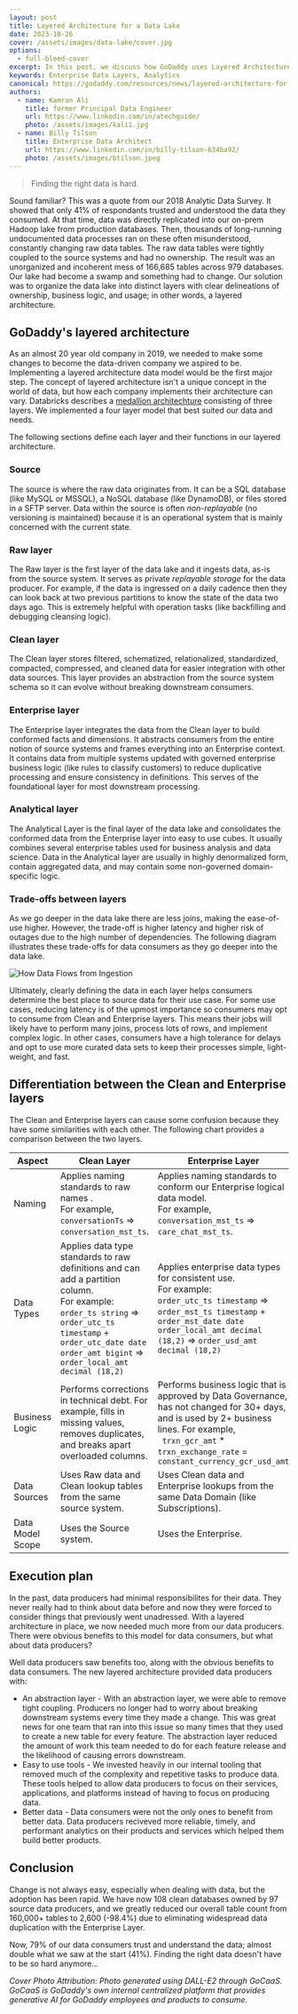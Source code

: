 ```yaml
---
layout: post
title: Layered Architecture for a Data Lake
date: 2023-10-26
cover: /assets/images/data-lake/cover.jpg
options:
  - full-bleed-cover
excerpt: In this post, we discuss how GoDaddy uses Layered Architecture to build its Data Lake.
keywords: Enterprise Data Layers, Analytics
canonical: https://godaddy.com/resources/news/layered-architecture-for-a-data-lake
authors:
  - name: Kamran Ali
    title: former Principal Data Engineer
    url: https://www.linkedin.com/in/atechguide/
    photo: /assets/images/kali1.jpg
  - name: Billy Tilson
    title: Enterprise Data Architect
    url: https://www.linkedin.com/in/billy-tilson-634ba92/
    photo: /assets/images/btilson.jpeg
---
```


>Finding the right data is hard.

Sound familiar? This was a quote from our 2018 Analytic Data Survey. It showed that only 41% of respondants trusted and understood the data they consumed. At that time, data was directly replicated into our on-prem Hadoop lake from production databases. Then, thousands of long-running undocumented data processes ran on these often misunderstood, constantly changing raw data tables. The raw data tables were tightly coupled to the source systems and had no ownership. The result was an unorganized and incoherent mess of 166,685 tables across 979 databases. Our lake had become a swamp and something had to change. Our solution was to organize the data lake into distinct layers with clear delineations of ownership, business logic, and usage; in other words, a layered architecture.

## GoDaddy's layered architecture

As an almost 20 year old company in 2019, we needed to make some changes to become the data-driven company we aspired to be. Implementing a layered architecture data model would be the first major step. The concept of layered architecture isn't a unique concept in the world of data, but how each company implements their architecture can vary. Databricks describes a [medallion architechture](https://www.databricks.com/glossary/medallion-architecture) consisting of three layers. We implemented a four layer model that best suited our data and needs.

The following sections define each layer and their functions in our layered architecture.

### Source

The source is where the raw data originates from. It can be a SQL database (like MySQL or MSSQL), a NoSQL database (like DynamoDB), or files stored in a SFTP server. Data within the source is often _non-replayable_ (no versioning is maintained) because it is an operational system that is mainly concerned with the current state.

### Raw layer

The Raw layer is the first layer of the data lake and it ingests data, as-is from the source system. It serves as private _replayable storage_ for the data producer. For example, if the data is ingressed on a daily cadence then they can look back at two previous partitions to know the state of the data two days ago. This is extremely helpful with operation tasks (like backfilling and debugging cleansing logic).

### Clean layer

The Clean layer stores filtered, schematized, relationalized, standardized, compacted, compressed, and cleaned data for easier integration with other data sources. This layer provides an abstraction from the source system schema so it can evolve without breaking downstream consumers.

### Enterprise layer

The Enterprise layer integrates the data from the Clean layer to build conformed facts and dimensions. It abstracts consumers from the entire notion of source systems and frames everything into an Enterprise context. It contains data from multiple systems updated with governed enterprise business logic (like rules to classify customers) to reduce duplicative processing and ensure consistency in definitions. This serves of the foundational layer for most downstream processing.

### Analytical layer

The Analytical Layer is the final layer of the data lake and consolidates the conformed data from the Enterprise layer into easy to use cubes. It usually combines several enterprise tables used for business analysis and data science. Data in the Analytical layer are usually in highly denormalized form, contain aggregated data, and may contain some non-governed domain-specific logic.

### Trade-offs between layers

As we go deeper in the data lake there are less joins, making the ease-of-use higher. However, the trade-off is higher latency and higher risk of outages due to the high number of dependencies. The following diagram illustrates these trade-offs for data consumers as they go deeper into the data lake.

![How Data Flows from Ingestion]({{site.baseurl}}/assets/images/data-lake/data_flow_diagram.jpg "Data Flow Diagram")

Ultimately, clearly defining the data in each layer helps consumers determine the best place to source data for their use case. For some use cases, reducing latency is of the upmost importance so consumers may opt to consume from Clean and Enterprise layers. This means their jobs will likely have to perform many joins, process lots of rows, and implement complex logic. In other cases, consumers have a high tolerance for delays and opt to use more curated data sets to keep their processes simple, light-weight, and fast.

## Differentiation between the Clean and Enterprise layers
The Clean and Enterprise layers can cause some confusion because they have some similarities with each other. The following chart provides a comparison between the two layers.

| Aspect            | Clean Layer                                                                                                                                                                                                                                                      | Enterprise Layer                                                                                                                                                                                                                                         |
|---------------------|------------------------------------------------------------------------------------------------------------------------------------------------------------------------------------------------------------------------------------------------------------------|----------------------------------------------------------------------------------------------------------------------------------------------------------------------------------------------------------------------------------------------------------|
| Naming              | Applies naming standards to raw names . <br/>For example, `conversationTs` => `conversation_mst_ts`.                                                                                                                                                       | Applies naming standards to conform our Enterprise logical data model. <br/>For example, `conversation_mst_ts` => `care_chat_mst_ts`.                                                                                            |
| Data Types          | Applies data type standards to raw definitions and can add a partition column. <br/> For example: <br/> `order_ts string` => `order_utc_ts timestamp` + `order_utc_date date` <br/>`order_amt bigint` => `order_local_amt decimal (18,2)` | Applies enterprise data types for consistent use. <br/> For example: <br/> `order_utc_ts timestamp` => `order_mst_ts timestamp` +` order_mst_date date` <br/> `order_local_amt decimal (18,2)` => `order_usd_amt decimal (18,2)` |
| Business Logic      | Performs corrections in technical debt. For example, fills in missing values, removes duplicates, and breaks apart overloaded columns.                                                                                                                           | Performs business logic that is approved by Data Governance, has not changed for 30+ days, and is used by 2+ business lines. For example, <br/>` trxn_gcr_amt` * `trxn_exchange_rate` = `constant_currency_gcr_usd_amt`                                                     |
| Data Sources        | Uses Raw data and Clean lookup tables from the same source system.                                                                                                                                                                                               | Uses Clean data and Enterprise lookups from the same Data Domain (like Subscriptions).                                                                                                                                                                       |
| Data Model Scope    | Uses the Source system.                                                                                                                                                                                                                                                | Uses the Enterprise.                                                                                                                                                                                                                                           |


## Execution plan

In the past, data producers had minimal responsibilites for their data. They never really had to think about data before and now they were forced to consider things that previously went unadressed. With a layered architecture in place, we now needed much more from our data producers. There were obvious benefits to this model for data consumers, but what about data producers?

Well data producers saw benefits too, along with the obvious benefits to data consumers. The new layered architecture provided data producers with:

* An abstraction layer - With an abstraction layer, we were able to remove tight coupling. Producers no longer had to worry about breaking downstream systems every time they made a change. This was great news for one team that ran into this issue so many times that they used to create a new table for every feature. The abstraction layer reduced the amount of work this team needed to do for each feature release and the likelihood of causing errors downstream.
* Easy to use tools - We invested heavily in our internal tooling that removed much of the complexity and repetitive tasks to produce data. These tools helped to allow data producers to focus on their services, applications, and platforms instead of having to focus on producing data.
* Better data - Data consumers were not the only ones to benefit from better data. Data producers reciveved more reliable, timely, and performant analytics on their products and services which helped them build better products.

## Conclusion

Change is not always easy, especially when dealing with data, but the adoption has been rapid. We have now 108 clean databases owned by 97 source data producers, and we greatly reduced our overall table count from 160,000+ tables to 2,600 (-98.4%) due to eliminating widespread data duplication with the Enterprise Layer.

Now, 79% of our data consumers trust and understand the data; almost double what we saw at the start (41%). Finding the right data doesn't have to be so hard anymore...


*Cover Photo Attribution: Photo generated using DALL-E2 through GoCaaS. GoCaaS is GoDaddy's own internal centralized platform that provides generative AI for GoDaddy employees and products to consume.*




